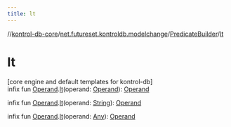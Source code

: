 ```yaml
---
title: lt
---
```

//[kontrol-db-core](../../../index.html)/[net.futureset.kontroldb.modelchange](../index.html)/[PredicateBuilder](index.html)/[lt](lt.html)



# lt



[core engine and default templates for kontrol-db]\
infix fun [Operand](../-operand/index.html).[lt](lt.html)(operand: [Operand](../-operand/index.html)): [Operand](../-operand/index.html)

infix fun [Operand](../-operand/index.html).[lt](lt.html)(operand: [String](https://kotlinlang.org/api/latest/jvm/stdlib/kotlin/-string/index.html)): [Operand](../-operand/index.html)

infix fun [Operand](../-operand/index.html).[lt](lt.html)(operand: [Any](https://kotlinlang.org/api/latest/jvm/stdlib/kotlin/-any/index.html)): [Operand](../-operand/index.html)




